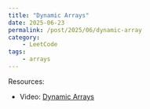 ```yaml
---
title: "Dynamic Arrays"
date: 2025-06-23
permalink: /post/2025/06/dynamic-array
category: 
    - LeetCode
tags:
    - arrays
---
```


 
Resources:
- Video:  [Dynamic Arrays](https://neetcode.io/courses/dsa-for-beginners/3)


